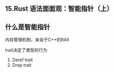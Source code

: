 ## 15.Rust 语法面面观：智能指针（上）


## 什么是智能指针

内存管理机制，来自于C++的RAII

trait决定了类型的行为
1. Deref trait
2. Drop trait

